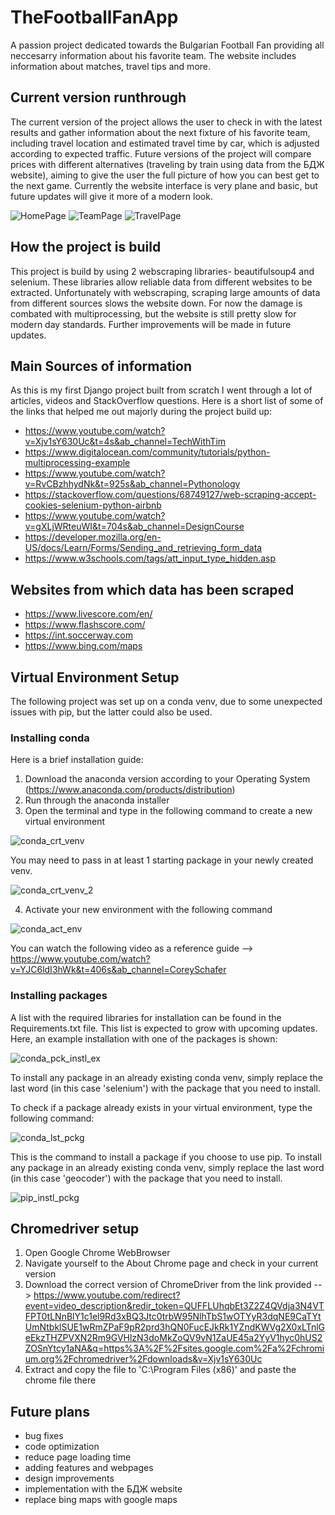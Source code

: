 # TheFootballFanApp
A passion project dedicated towards the Bulgarian Football Fan providing all neccesarry information about his favorite team. The website includes information about matches, travel tips and more.


## Current version runthrough
The current version of the project allows the user to check in with the latest results and gather information about the next fixture of his favorite team, including travel location and estimated travel time by car, which is adjusted according to expected traffic. Future versions of the project will compare prices with different alternatives (traveling by train using data from the БДЖ website), aiming to give the user the full picture of how you can best get to the next game. Currently the website interface is very plane and basic, but future updates will give it more of a modern look.

![HomePage](https://user-images.githubusercontent.com/71731579/193261077-7c1854fe-e440-48ae-ac99-20d3ff3718ec.PNG)
![TeamPage](https://user-images.githubusercontent.com/71731579/193261098-cbaedcfd-e309-4e82-9b9d-9bb932d6b377.PNG)
![TravelPage](https://user-images.githubusercontent.com/71731579/193261103-c5a2a9f6-7c1a-420b-be36-5cf890a8d214.PNG)


## How the project is build
This project is build by using 2 webscraping libraries- beautifulsoup4 and selenium. These libraries allow reliable data from different websites to be extracted. Unfortunately with webscraping, scraping large amounts of data from different sources slows the website down. For now the damage is combated with multiprocessing, but the website is still pretty slow for modern day standards. Further improvements will be made in future updates.


## Main Sources of information
As this is my first Django project built from scratch I went through a lot of articles, videos and StackOverflow questions. Here is a short list of some of the links that helped me out majorly during the project build up:
- https://www.youtube.com/watch?v=Xjv1sY630Uc&t=4s&ab_channel=TechWithTim
- https://www.digitalocean.com/community/tutorials/python-multiprocessing-example
- https://www.youtube.com/watch?v=RvCBzhhydNk&t=925s&ab_channel=Pythonology
- https://stackoverflow.com/questions/68749127/web-scraping-accept-cookies-selenium-python-airbnb
- https://www.youtube.com/watch?v=gXLjWRteuWI&t=704s&ab_channel=DesignCourse
- https://developer.mozilla.org/en-US/docs/Learn/Forms/Sending_and_retrieving_form_data
- https://www.w3schools.com/tags/att_input_type_hidden.asp


## Websites from which data has been scraped
- https://www.livescore.com/en/
- https://www.flashscore.com/
- https://int.soccerway.com
- https://www.bing.com/maps


## Virtual Environment Setup
The following project was set up on a conda venv, due to some unexpected issues with pip, but the latter could also be used.

### Installing conda
Here is a brief installation guide:
1) Download the anaconda version according to your Operating System (https://www.anaconda.com/products/distribution)
2) Run through the anaconda installer
3) Open the terminal and type in the following command to create a new virtual environment

![conda_crt_venv](https://user-images.githubusercontent.com/71731579/193265365-f2fee44c-1aad-47ca-9ad9-20d289b4047f.PNG)

You may need to pass in at least 1 starting package in your newly created venv.

![conda_crt_venv_2](https://user-images.githubusercontent.com/71731579/193265398-49a82519-2b5b-4d0f-9d00-bb769f304d37.PNG)

4) Activate your new environment with the following command

![conda_act_env](https://user-images.githubusercontent.com/71731579/193265477-1d38116b-a332-4a9a-9936-a6b9629a11b6.PNG)

You can watch the following video as a reference guide --> https://www.youtube.com/watch?v=YJC6ldI3hWk&t=406s&ab_channel=CoreySchafer 

### Installing packages
A list with the required libraries for installation can be found in the Requirements.txt file. 
This list is expected to grow with upcoming updates.
Here, an example installation with one of the packages is shown:

![conda_pck_instl_ex](https://user-images.githubusercontent.com/71731579/193265590-2c27a5fb-58d3-447c-9ee9-7cda1eb73cea.PNG)

To install any package in an already existing conda venv, simply replace the last word (in this case 'selenium') with the package that you need to install.

To check if a package already exists in your virtual environment, type the following command:

![conda_lst_pckg](https://user-images.githubusercontent.com/71731579/193265629-ef2f3a04-ab57-4d28-b441-ea82c5fa9c41.PNG)

This is the command to install a package if you choose to use pip. To install any package in an already existing conda venv, simply replace the last word (in this case 'geocoder') with the package that you need to install.

![pip_instl_pckg](https://user-images.githubusercontent.com/71731579/193265670-b2a6cf2f-ac5d-4bbe-aaba-6c3bd409e1e4.PNG)


## Chromedriver setup 
1) Open Google Chrome WebBrowser
2) Navigate yourself to the About Chrome page and check in your current version
3) Download the correct version of ChromeDriver from the link provided --> https://www.youtube.com/redirect?event=video_description&redir_token=QUFFLUhqbEt3Z2Z4QVdja3N4VTFPT0tLNnBlY1c1el9Rd3xBQ3Jtc0trbW95NlhTbS1wOTYyR3dqNE9CaTYtUmNtbklSUE1wRmZPaF9pR2prd3hQN0FucEJkRk1YZndKWVg2X0xLTnlGeEkzTHZPVXN2Rm9GVHlzN3doMkZoQV9vN1ZaUE45a2YyV1hyc0hUS2ZOSnYtcy1aNA&q=https%3A%2F%2Fsites.google.com%2Fa%2Fchromium.org%2Fchromedriver%2Fdownloads&v=Xjv1sY630Uc
4) Extract and copy the file to 'C:\Program Files (x86)\' and paste the chrome file there

## Future plans
- bug fixes
- code optimization
- reduce page loading time
- adding features and webpages
- design improvements
- implementation with the БДЖ website
- replace bing maps with google maps
